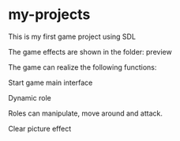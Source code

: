 # my-projects

This is my first game project using SDL


The game effects are shown in the folder: preview



The game can realize the following functions:

Start game main interface

Dynamic role

Roles can manipulate, move around and attack.

Clear picture effect

